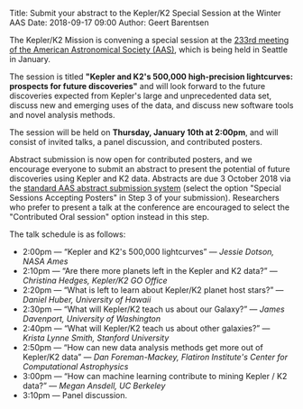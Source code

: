 Title: Submit your abstract to the Kepler/K2 Special Session at the Winter AAS
Date: 2018-09-17 09:00
Author: Geert Barentsen

The Kepler/K2 Mission is convening a special session at the
[233rd meeting of the American Astronomical Society (AAS)](https://aas.org/meetings/aas233), which is being held in Seattle in January.

The session is titled <b>"Kepler and K2's 500,000 high-precision lightcurves: prospects for future discoveries"</b> and will look forward to the future discoveries expected from Kepler's large and unprecedented data set, discuss new and emerging uses of the data, and discuss new software tools and novel analysis methods.

The session will be held on <b>Thursday, January 10th at 2:00pm</b>,
and will consist of invited talks, a panel discussion,
and contributed posters.

Abstract submission is now open for contributed posters, 
and we encourage everyone to submit an abstract to present
the potential of future discoveries using Kepler and K2 data.
Abstracts are due 3 October 2018 via the [standard AAS abstract submission system](http://aas.org/meetings/aas233/abstracts) (select the option "Special Sessions Accepting Posters" in Step 3 of your submission).
Researchers who prefer to present a talk at the conference are encouraged
to select the "Contributed Oral session" option instead in this step.

The talk schedule is as follows:

 - 2:00pm — “Kepler and K2's 500,000 lightcurves” — <i>Jessie Dotson, NASA Ames</i>
 - 2:10pm — “Are there more planets left in the Kepler and K2 data?” — <i>Christina Hedges, Kepler/K2 GO Office</i>
 - 2:20pm — “What is left to learn about Kepler/K2 planet host stars?” — <i>Daniel Huber, University of Hawaii</i>
 - 2:30pm — “What will Kepler/K2 teach us about our Galaxy?” — <i>James Davenport, University of Washington</i>
 - 2:40pm — “What will Kepler/K2 teach us about other galaxies?” — <i>Krista Lynne Smith, Stanford University</i>
 - 2:50pm — “How can new data analysis methods get more out of Kepler/K2 data” — <i>Dan Foreman-Mackey, Flatiron Institute's Center for Computational Astrophysics</i>
 - 3:00pm — “How can machine learning contribute to mining Kepler / K2 data?” — <i>Megan Ansdell, UC Berkeley</i>
 - 3:10pm — Panel discussion.
